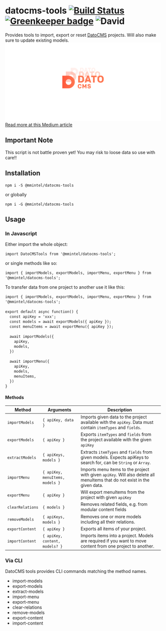 # datocms-tools [![Build Status](https://travis-ci.com/mmintel/datocms-tools.svg?branch=master)](https://travis-ci.com/mmintel/datocms-tools) [![Greenkeeper badge](https://badges.greenkeeper.io/mmintel/datocms-tools.svg)](https://greenkeeper.io/) ![David](https://img.shields.io/david/mmintel/datocms-tools)
Provides tools to import, export or reset [DatoCMS](http://datocms.com) projects. Will also make sure to update existing models.
![datocms-tools](/assets/image.png)
[Read more at this Medium article](https://medium.com/baretheme/duplicate-a-datocms-project-without-its-data-798b5dcabd15)

## Important Note
This script is not battle proven yet! You may risk to loose data so use with care!!

## Installation
```
npm i -S @mmintel/datocms-tools
```

or globally
```
npm i -G @mmintel/datocms-tools
```

## Usage
### In Javascript
Either import the whole object:
```JS
import DatoCMSTools from '@mmintel/datocms-tools';
```

or single methods like so:
```JS
import { importModels, exportModels, importMenu, exportMenu } from '@mmintel/datocms-tools';
```

To transfer data from one project to another use it like this:
```JS
import { importModels, exportModels, importMenu, exportMenu } from '@mmintel/datocms-tools';

export default async function() {
  const apiKey = 'xxx';
  const models = await exportModels({ apiKey });
  const menuItems = await exportMenu({ apiKey });

  await importModels({
    apiKey,
    models,
  })

  await importMenu({
    apiKey,
    models,
    menuItems,
  })
}
```

#### Methods
| Method | Arguments | Description
| --- | --- | --- |
| `importModels` | `{ apiKey, data }` | Imports given data to the project available with the `apiKey`. Data must contain `itemTypes` and `fields`.
| `exportModels` | `{ apiKey }` | Exports `itemTypes` and `fields` from the project available with the given `apiKey`
| `extractModels` | `{ apiKeys, models }` | Extracts `itemTypes` and `fields` from given models. Expects apiKeys to search for, can be `String` or `Array`.
| `importMenu` | `{ apiKey, menuItems, models }` | Imports menu items to the project with given `apiKey`. Will also delete all menuItems that do not exist in the given data.
| `exportMenu` | `{ apiKey }` | Will export menuItems from the project with given `apiKey`
| `clearRelations` | `{ models }` | Removes related fields, e.g. from modular content fields
| `removeModels` | `{ apiKeys, models }` | Removes one or more models including all their relations.
| `exportContent` | `{ apiKey }` | Exports all items of your project.
| `importContent` | `{ apiKey, content, models? }` | Imports items into a project. Models are required if you want to move content from one project to another.

### Via CLI
DatoCMS tools provides CLI commands matching the method names.

* import-models
* export-models
* extract-models
* import-menu
* export-menu
* clear-relations
* remove-models
* export-content
* import-content
